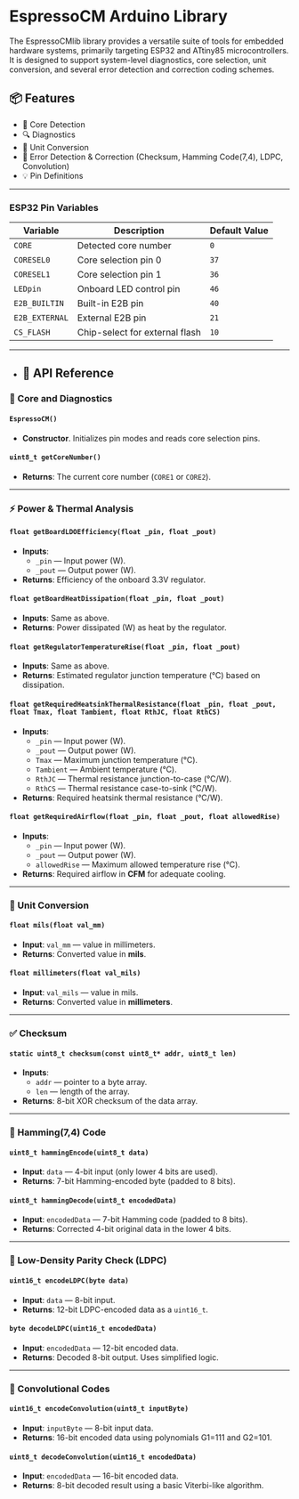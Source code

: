 # EspressoCM Arduino Library

The EspressoCMlib library provides a versatile suite of tools for embedded hardware systems, primarily targeting ESP32 and ATtiny85 microcontrollers. It is designed to support system-level diagnostics, core selection, unit conversion, and several error detection and correction coding schemes.

## 📦 Features
- 🧠 Core Detection
- 🔍 Diagnostics
-  📐 Unit Conversion
-  🧬 Error Detection & Correction (Checksum, Hamming Code(7,4), LDPC, Convolution)
-  💡 Pin Definitions

---

### ESP32 Pin Variables

| Variable       | Description                    | Default Value |
|----------------|--------------------------------|---------------|
| `CORE`         | Detected core number           | `0`           |
| `CORESEL0`     | Core selection pin 0           | `37`          |
| `CORESEL1`     | Core selection pin 1           | `36`          |
| `LEDpin`       | Onboard LED control pin        | `46`          |
| `E2B_BUILTIN`  | Built-in E2B pin               | `40`          |
| `E2B_EXTERNAL` | External E2B pin               | `21`          |
| `CS_FLASH`     | Chip-select for external flash | `10`          |

---

- ## 📘 API Reference

### 🔧 Core and Diagnostics

#### `EspressoCM()`
- **Constructor**. Initializes pin modes and reads core selection pins.

#### `uint8_t getCoreNumber()`
- **Returns**: The current core number (`CORE1` or `CORE2`).

---

### ⚡ Power & Thermal Analysis

#### `float getBoardLDOEfficiency(float _pin, float _pout)`
- **Inputs**:
  - `_pin` — Input power (W).
  - `_pout` — Output power (W).
- **Returns**: Efficiency of the onboard 3.3V regulator.

#### `float getBoardHeatDissipation(float _pin, float _pout)`
- **Inputs**: Same as above.
- **Returns**: Power dissipated (W) as heat by the regulator.

#### `float getRegulatorTemperatureRise(float _pin, float _pout)`
- **Inputs**: Same as above.
- **Returns**: Estimated regulator junction temperature (°C) based on dissipation.

#### `float getRequiredHeatsinkThermalResistance(float _pin, float _pout, float Tmax, float Tambient, float RthJC, float RthCS)`
- **Inputs**:
  - `_pin` — Input power (W).
  - `_pout` — Output power (W).
  - `Tmax` — Maximum junction temperature (°C).
  - `Tambient` — Ambient temperature (°C).
  - `RthJC` — Thermal resistance junction-to-case (°C/W).
  - `RthCS` — Thermal resistance case-to-sink (°C/W).
- **Returns**: Required heatsink thermal resistance (°C/W).

#### `float getRequiredAirflow(float _pin, float _pout, float allowedRise)`
- **Inputs**:
  - `_pin` — Input power (W).
  - `_pout` — Output power (W).
  - `allowedRise` — Maximum allowed temperature rise (°C).
- **Returns**: Required airflow in **CFM** for adequate cooling.

---

### 📐 Unit Conversion

#### `float mils(float val_mm)`
- **Input**: `val_mm` — value in millimeters.
- **Returns**: Converted value in **mils**.

#### `float millimeters(float val_mils)`
- **Input**: `val_mils` — value in mils.
- **Returns**: Converted value in **millimeters**.

---

### ✅ Checksum

#### `static uint8_t checksum(const uint8_t* addr, uint8_t len)`
- **Inputs**:
  - `addr` — pointer to a byte array.
  - `len` — length of the array.
- **Returns**: 8-bit XOR checksum of the data array.

---

### 🧬 Hamming(7,4) Code

#### `uint8_t hammingEncode(uint8_t data)`
- **Input**: `data` — 4-bit input (only lower 4 bits are used).
- **Returns**: 7-bit Hamming-encoded byte (padded to 8 bits).

#### `uint8_t hammingDecode(uint8_t encodedData)`
- **Input**: `encodedData` — 7-bit Hamming code (padded to 8 bits).
- **Returns**: Corrected 4-bit original data in the lower 4 bits.

---

### 🧾 Low-Density Parity Check (LDPC)

#### `uint16_t encodeLDPC(byte data)`
- **Input**: `data` — 8-bit input.
- **Returns**: 12-bit LDPC-encoded data as a `uint16_t`.

#### `byte decodeLDPC(uint16_t encodedData)`
- **Input**: `encodedData` — 12-bit encoded data.
- **Returns**: Decoded 8-bit output. Uses simplified logic.

---

### 🔁 Convolutional Codes

#### `uint16_t encodeConvolution(uint8_t inputByte)`
- **Input**: `inputByte` — 8-bit input data.
- **Returns**: 16-bit encoded data using polynomials G1=111 and G2=101.

#### `uint8_t decodeConvolution(uint16_t encodedData)`
- **Input**: `encodedData` — 16-bit encoded data.
- **Returns**: 8-bit decoded result using a basic Viterbi-like algorithm.
